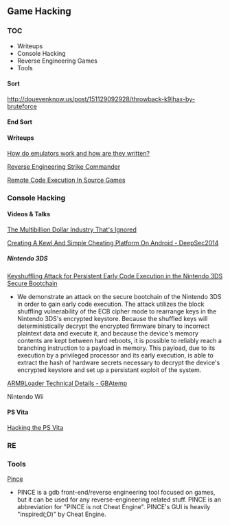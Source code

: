 ## Game Hacking


### TOC
* Writeups
* Console Hacking
* Reverse Engineering Games
* Tools










#### Sort

http://douevenknow.us/post/151129092928/throwback-k9lhax-by-bruteforce

#### End Sort

#### Writeups


[How do emulators work and how are they written?](https://stackoverflow.com/questions/448673/how-do-emulators-work-and-how-are-they-written)

[Reverse Engineering Strike Commander](http://fabiensanglard.net/reverse_engineering_strike_commander/index.php)

[Remote Code Execution In Source Games](https://oneupsecurity.com/research/remote-code-execution-in-source-games?t=r)



### Console Hacking




#### Videos & Talks

[The Multibillion Dollar Industry That's Ignored](http://www.irongeek.com/i.php?page=videos/derbycon4/t204-the-multibillion-dollar-industry-thats-ignored-jason-montgomery-and-ryan-sevey)

[Creating A Kewl And Simple Cheating Platform On Android - DeepSec2014](http://www.securitytube.net/video/12547?utm_source=feedburner&utm_medium=feed&utm_campaign=Feed%3A+SecurityTube+%28SecurityTube.Net%29)


##### Nintendo 3DS
[Keyshuffling Attack for Persistent Early Code Execution in the Nintendo 3DS Secure Bootchain](https://github.com/Plailect/keyshuffling)
* We demonstrate an attack on the secure bootchain of the Nintendo 3DS in order to gain early code execution. The attack utilizes the block shuffling vulnerability of the ECB cipher mode to rearrange keys in the Nintendo 3DS's encrypted keystore. Because the shuffled keys will deterministically decrypt the encrypted firmware binary to incorrect plaintext data and execute it, and because the device's memory contents are kept between hard reboots, it is possible to reliably reach a branching instruction to a payload in memory. This payload, due to its execution by a privileged processor and its early execution, is able to extract the hash of hardware secrets necessary to decrypt the device's encrypted keystore and set up a persistant exploit of the system.

[ARM9Loader Technical Details - GBAtemp](https://gbatemp.net/threads/arm9loader-technical-details-and-discussion.408537/)


 Nintendo Wii 


#### PS Vita

[Hacking the PS Vita](http://yifan.lu/2015/06/21/hacking-the-ps-vita/)



### RE



### Tools

[Pince](https://github.com/korcankaraokcu/PINCE)
* PINCE is a gdb front-end/reverse engineering tool focused on games, but it can be used for any reverse-engineering related stuff. PINCE is an abbreviation for "PINCE is not Cheat Engine". PINCE's GUI is heavily "inspired(;D)" by Cheat Engine. 









 












